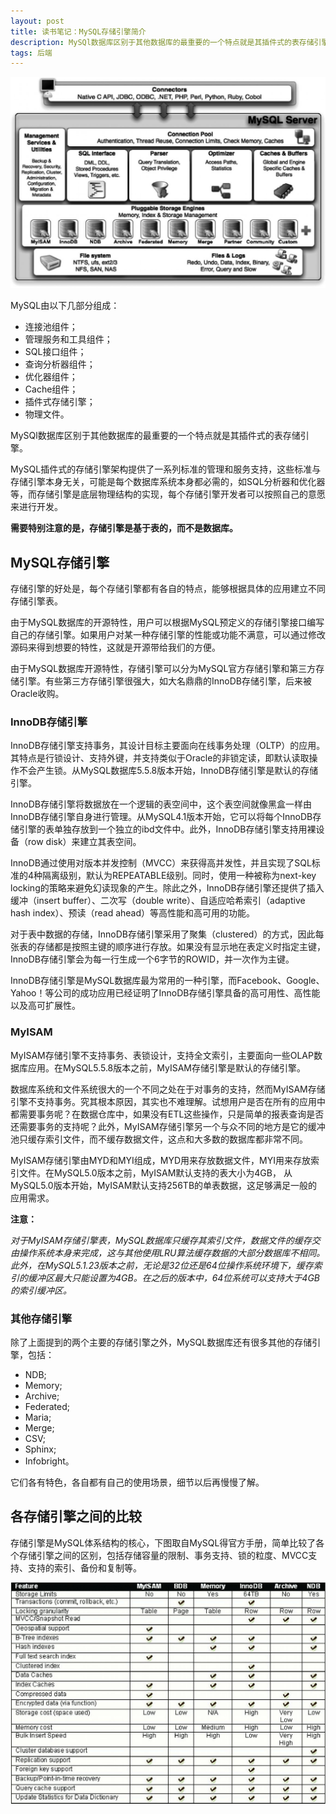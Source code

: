 ```yaml
---
layout: post
title: 读书笔记：MySQL存储引擎简介
description: MySQl数据库区别于其他数据库的最重要的一个特点就是其插件式的表存储引擎。
tags: 后端
---
```


<p class="picture"><img alt="" src="/assets/img/2015-6-12/mysql-infrustructure.jpg"/></p>

MySQL由以下几部分组成：

* 连接池组件；
* 管理服务和工具组件；
* SQL接口组件；
* 查询分析器组件；
* 优化器组件；
* Cache组件；
* 插件式存储引擎；
* 物理文件。

MySQl数据库区别于其他数据库的最重要的一个特点就是其插件式的表存储引擎。

MySQL插件式的存储引擎架构提供了一系列标准的管理和服务支持，这些标准与存储引擎本身无关，可能是每个数据库系统本身都必需的，如SQL分析器和优化器等，而存储引擎是底层物理结构的实现，每个存储引擎开发者可以按照自己的意愿来进行开发。

**需要特别注意的是，存储引擎是基于表的，而不是数据库。**

## **MySQL存储引擎**

存储引擎的好处是，每个存储引擎都有各自的特点，能够根据具体的应用建立不同存储引擎表。

由于MySQL数据库的开源特性，用户可以根据MySQL预定义的存储引擎接口编写自己的存储引擎。如果用户对某一种存储引擎的性能或功能不满意，可以通过修改源码来得到想要的特性，这就是开源带给我们的方便。

由于MySQL数据库开源特性，存储引擎可以分为MySQL官方存储引擎和第三方存储引擎。有些第三方存储引擎很强大，如大名鼎鼎的InnoDB存储引擎，后来被Oracle收购。

### **InnoDB存储引擎**

InnoDB存储引擎支持事务，其设计目标主要面向在线事务处理（OLTP）的应用。其特点是行锁设计、支持外键，并支持类似于Oracle的非锁定读，即默认读取操作不会产生锁。从MySQL数据库5.5.8版本开始，InnoDB存储引擎是默认的存储引擎。

InnoDB存储引擎将数据放在一个逻辑的表空间中，这个表空间就像黑盒一样由InnoDB存储引擎自身进行管理。从MySQL4.1版本开始，它可以将每个InnoDB存储引擎的表单独存放到一个独立的ibd文件中。此外，InnoDB存储引擎支持用裸设备（row disk）来建立其表空间。

InnoDB通过使用对版本并发控制（MVCC）来获得高并发性，并且实现了SQL标准的4种隔离级别，默认为REPEATABLE级别。同时，使用一种被称为next-key locking的策略来避免幻读现象的产生。除此之外，InnoDB存储引擎还提供了插入缓冲（insert buffer）、二次写（double write）、自适应哈希索引（adaptive hash index）、预读（read ahead）等高性能和高可用的功能。

对于表中数据的存储，InnoDB存储引擎采用了聚集（clustered）的方式，因此每张表的存储都是按照主键的顺序进行存放。如果没有显示地在表定义时指定主键，InnoDB存储引擎会为每一行生成一个6字节的ROWID，并一次作为主键。

InnoDB存储引擎是MySQL数据库最为常用的一种引擎，而Facebook、Google、Yahoo！等公司的成功应用已经证明了InnoDB存储引擎具备的高可用性、高性能以及高可扩展性。

### **MyISAM**

MyISAM存储引擎不支持事务、表锁设计，支持全文索引，主要面向一些OLAP数据库应用。在MySQL5.5.8版本之前，MyISAM存储引擎是默认的存储引擎。

数据库系统和文件系统很大的一个不同之处在于对事务的支持，然而MyISAM存储引擎不支持事务。究其根本原因，其实也不难理解。试想用户是否在所有的应用中都需要事务呢？在数据仓库中，如果没有ETL这些操作，只是简单的报表查询是否还需要事务的支持呢？此外，MyISAM存储引擎另一个与众不同的地方是它的缓冲池只缓存索引文件，而不缓存数据文件，这点和大多数的数据库都非常不同。

MyISAM存储引擎由MYD和MYI组成，MYD用来存放数据文件，MYI用来存放索引文件。在MySQL5.0版本之前，MyISAM默认支持的表大小为4GB， 从MySQL5.0版本开始，MyISAM默认支持256TB的单表数据，这足够满足一般的应用需求。

**注意：**

*对于MyISAM存储引擎表，MySQL数据库只缓存其索引文件，数据文件的缓存交由操作系统本身来完成，这与其他使用LRU算法缓存数据的大部分数据库不相同。此外，在MySQL5.1.23版本之前，无论是32位还是64位操作系统环境下，缓存索引的缓冲区最大只能设置为4GB。在之后的版本中，64位系统可以支持大于4GB的索引缓冲区。*

### **其他存储引擎**

除了上面提到的两个主要的存储引擎之外，MySQL数据库还有很多其他的存储引擎，包括：

* NDB;
* Memory;
* Archive;
* Federated;
* Maria;
* Merge;
* CSV;
* Sphinx;
* Infobright。

它们各有特色，各自都有自己的使用场景，细节以后再慢慢了解。

## **各存储引擎之间的比较**

存储引擎是MySQL体系结构的核心，下图取自MySQL得官方手册，简单比较了各个存储引擎之间的区别，包括存储容量的限制、事务支持、锁的粒度、MVCC支持、支持的索引、备份和复制等。

<p class="picture"><img alt="" src="/assets/img/2015-6-12/engine-comparation.jpg"/></p>